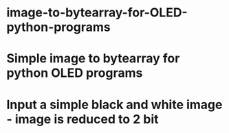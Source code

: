# image-to-bytearray-for-OLED-python-programs

# Simple image to bytearray for python OLED programs
#
# Input a simple black and white image - image is reduced to 2 bit
